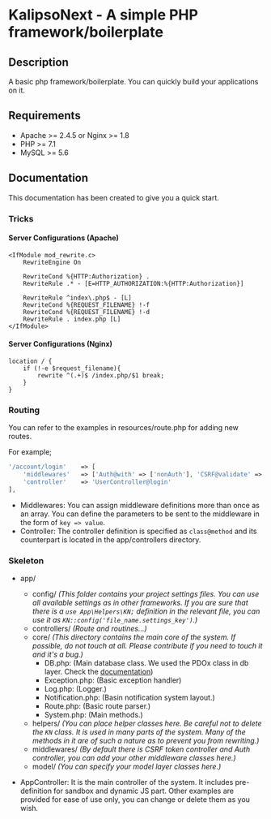 # KalipsoNext - A simple PHP framework/boilerplate

## Description
A basic php framework/boilerplate. You can quickly build your applications on it.

## Requirements
- Apache >= 2.4.5 or Nginx >= 1.8
- PHP >= 7.1
- MySQL >= 5.6

## Documentation
This documentation has been created to give you a quick start.

### Tricks

#### Server Configurations (Apache)
```htaccess
<IfModule mod_rewrite.c>
    RewriteEngine On

    RewriteCond %{HTTP:Authorization} .
    RewriteRule .* - [E=HTTP_AUTHORIZATION:%{HTTP:Authorization}]

    RewriteRule ^index\.php$ - [L]
    RewriteCond %{REQUEST_FILENAME} !-f
    RewriteCond %{REQUEST_FILENAME} !-d
    RewriteRule . index.php [L]
</IfModule>
```

#### Server Configurations (Nginx)
```nginx_conf
location / {
	if (!-e $request_filename){
		rewrite ^(.+)$ /index.php/$1 break;
	}
}
```

### Routing
You can refer to the examples in resources/route.php for adding new routes.

For example;
```php
'/account/login'    => [
    'middlewares'   => ['Auth@with' => ['nonAuth'], 'CSRF@validate' => ['POST']],
    'controller'    => 'UserController@login'
],
```

- Middlewares: You can assign middleware definitions more than once as an array. You can define the parameters to be sent to the middleware in the form of `key => value`.
- Controller: The controller definition is specified as `class@method` and its counterpart is located in the app/controllers directory.

### Skeleton

- app/
    - config/ _(This folder contains your project settings files. You can use all available settings as in other frameworks. If you are sure that there is a `use App\Helpers\KN;` definition in the relevant file, you can use it as `KN::config('file_name.settings_key')`.)_
    - controllers/ _(Route and routines...)_
    - core/ _(This directory contains the main core of the system. If possible, do not touch at all. Please contribute if you need to touch it and it's a bug.)_
        - DB.php: (Main database class. We used the PDOx class in db layer. Check the [documentation](https://github.com/izniburak/pdox/blob/master/DOCS.md "PDOx Documentation"))
        - Exception.php: (Basic exception handler)
        - Log.php: (Logger.)
        - Notification.php: (Basin notification system layout.)
        - Route.php: (Basic route parser.)
        - System.php: (Main methods.)
    - helpers/ _(You can place helper classes here. Be careful not to delete the `KN` class. It is used in many parts of the system. Many of the methods in it are of such a nature as to prevent you from rewriting.)_
    - middlewares/ _(By default there is CSRF token controller and Auth controller, you can add your other middleware classes here.)_
    - model/ _(You can specify your model layer classes here.)_

- AppController: It is the main controller of the system. It includes pre-definition for sandbox and dynamic JS part. Other examples are provided for ease of use only, you can change or delete them as you wish.
